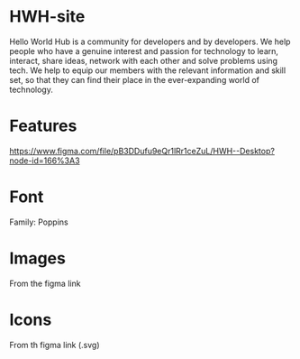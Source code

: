 # HWH-site
Hello World Hub is a community for developers and by developers. We help people who have a genuine interest and passion for technology to learn, interact, share ideas, network with each other and solve problems using tech. We help to equip our members with the relevant information and skill set, so that they can find their place in the ever-expanding world of technology.

# Features
https://www.figma.com/file/pB3DDufu9eQr1lRr1ceZuL/HWH--Desktop?node-id=166%3A3

# Font
Family: Poppins

# Images
From the figma link

# Icons
From th figma link (.svg)
